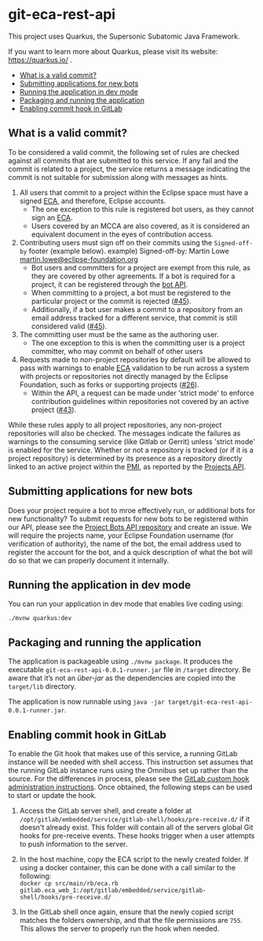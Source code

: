 # git-eca-rest-api

This project uses Quarkus, the Supersonic Subatomic Java Framework.

If you want to learn more about Quarkus, please visit its website: https://quarkus.io/ .

<!-- TOC -->
- [What is a valid commit?](#what-is-a-valid-commit)
- [Submitting applications for new bots](#submitting-applications-for-new-bots)
- [Running the application in dev mode](#running-the-application-in-dev-mode)
- [Packaging and running the application](#packaging-and-running-the-application)
- [Enabling commit hook in GitLab](#enabling-commit-hook-in-gitlab)
<!-- /TOC -->


## What is a valid commit?
To be considered a valid commit, the following set of rules are checked against all commits that are submitted to this service. If any fail and the commit is related to a project, the service returns a message indicating the commit is not suitable for submission along with messages as hints.

1. All users that commit to a project within the Eclipse space must have a signed [ECA](https://accounts.eclipse.org/user/eca), and therefore, Eclipse accounts. 
    - The one exception to this rule is registered bot users, as they cannot sign an [ECA](https://accounts.eclipse.org/user/eca).
    - Users covered by an MCCA are also covered, as it is considered an equivalent document in the eyes of contribution access.
2. Contributing users must sign off on their commits using the `Signed-off-by` footer (example below).
example) Signed-off-by: Martin Lowe <martin.lowe@eclipse-foundation.org>  
    - Bot users and committers for a project are exempt from this rule, as they are covered by other agreements. If a bot is required for a project, it can be registered through the [bot API](https://github.com/EclipseFdn/projects-bots-api).
    - When committing to a project, a bot must be registered to the particular project or the commit is rejected ([#45](https://github.com/EclipseFdn/git-eca-rest-api/issues/45)).
    - Additionally, if a bot user makes a commit to a repository from an email address tracked for a different service, that commit is still considered valid ([#45](https://github.com/EclipseFdn/git-eca-rest-api/issues/45)).
3. The committing user must be the same as the authoring user.  
    - The one exception to this is when the committing user is a project committer, who may commit on behalf of other users  
4. Requests made to non-project repositories by default will be allowed to pass with warnings to enable [ECA](https://accounts.eclipse.org/user/eca) validation to be run across a system with projects or repositories not directly managed by the Eclipse Foundation, such as forks or supporting projects ([#26](https://github.com/EclipseFdn/git-eca-rest-api/issues/26)).
    - Within the API, a request can be made under 'strict mode' to enforce contribution guidelines within repositories not covered by an active project ([#43](https://github.com/EclipseFdn/git-eca-rest-api/pull/43)). 

While these rules apply to all project repositories, any non-project repositories will also be checked. The messages indicate the failures as warnings to the consuming service (like Gitlab or Gerrit) unless 'strict mode' is enabled for the service. Whether or not a repository is tracked (or if it is a project repository) is determined by its presence as a repository directly linked to an active project within the [PMI](https://projects.eclipse.org/), as reported by the [Projects API](https://api.eclipse.org/#tag/Projects). 

## Submitting applications for new bots

Does your project require a bot to mroe effectively run, or additional bots for new functionality? To submit requests for new bots to be registered within our API, please see the [Project Bots API repository](https://github.com/EclipseFdn/projects-bots-api) and create an issue. We will require the projects name, your Eclipse Foundation username (for verification of authority), the name of the bot, the email address used to register the account for the bot, and a quick description of what the bot will do so that we can properly document it internally.

## Running the application in dev mode

You can run your application in dev mode that enables live coding using:
```
./mvnw quarkus:dev
```

## Packaging and running the application

The application is packageable using `./mvnw package`.
It produces the executable `git-eca-rest-api-0.0.1-runner.jar` file in `/target` directory.
Be aware that it’s not an _über-jar_ as the dependencies are copied into the `target/lib` directory.

The application is now runnable using `java -jar target/git-eca-rest-api-0.0.1-runner.jar`.

## Enabling commit hook in GitLab

To enable the Git hook that makes use of this service, a running GitLab instance will be needed with shell access. This instruction set assumes that the running GitLab instance runs using the Omnibus set up rather than the source. For the differences in process, please see the [GitLab custom hook administration instructions](https://docs.gitlab.com/ee/administration/custom_hooks.html). Once obtained, the following steps can be used to start or update the hook.

1. Access the GitLab server shell, and create a folder at `/opt/gitlab/embedded/service/gitlab-shell/hooks/pre-receive.d/` if it doesn't already exist. This folder will contain all of the servers global Git hooks for pre-receive events. These hooks trigger when a user attempts to push information to the server.  
1. In the host machine, copy the ECA script to the newly created folder. If using a docker container, this can be done with a call similar to the following:  
`docker cp src/main/rb/eca.rb gitlab.eca_web_1:/opt/gitlab/embedded/service/gitlab-shell/hooks/pre-receive.d/`

1. In the GitLab shell once again, ensure that the newly copied script matches the folders ownership, and that the file permissions are `755`. This allows the server to properly run the hook when needed.

